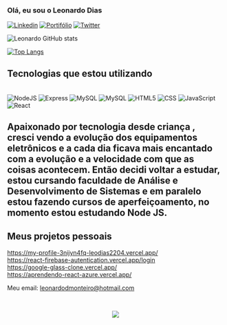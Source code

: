 ### Olá, eu sou o Leonardo Dias

[![Linkedin](https://img.shields.io/badge/LinkedIn-0077B5?style=for-the-badge&logo=linkedin&logoColor=white)](https://www.linkedin.com/in/leonardo-dias-monteiro-54642264/)
[![Portifólio](https://img.shields.io/badge/website-000000?style=for-the-badge&logo=About.me&logoColor=white)](https://my-profile-3nijyn4fq-leodias2204.vercel.app/)
[![Twitter](https://img.shields.io/badge/Twitter-1DA1F2?style=for-the-badge&logo=twitter&logoColor=white)](https://twitter.com/LeonardoDiasmo6)

![Leonardo GitHub stats](https://github-readme-stats.vercel.app/api?username=Leodias2204&show_icons=true&theme=tokyonight)

[![Top Langs](https://github-readme-stats.vercel.app/api/top-langs/?username=Leodias2204)](https://github.com/anuraghazra/github-readme-stats)

## Tecnologias que estou utilizando

<div style="display: inline block"></br>
<img align="center" alt="NodeJS" src= "https://img.shields.io/badge/Node.js-43853D?style=for-the-badge&logo=node.js&logoColor=white"/>
<img align="center" alt="Express" src= "https://img.shields.io/badge/Express.js-404D59?style=for-the-badge"/>
<img align="center" alt="MySQL" src= "https://img.shields.io/badge/MySQL-00000F?style=for-the-badge&logo=mysql&logoColor=white"/>
<img align="center" alt="MySQL" src= "https://img.shields.io/badge/sequelize-323330?style=for-the-badge&logo=sequelize&logoColor=blue"/>
<img align="center" alt="HTML5" src= "https://img.shields.io/badge/HTML5-E34F26?style=for-the-badge&logo=html5&logoColor=white"/>
<img align="center" alt="CSS" src= "https://img.shields.io/badge/CSS-239120?&style=for-the-badge&logo=css3&logoColor=white"/>
<img align="center" alt="JavaScript" src= "https://img.shields.io/badge/JavaScript-F7DF1E?style=for-the-badge&logo=javascript&logoColor=black"/>
<img align="center" alt="React" src= "https://img.shields.io/badge/React-20232A?style=for-the-badge&logo=react&logoColor=61DAFB"/>

</div>

## Apaixonado por tecnologia desde criança , cresci vendo a evolução dos equipamentos eletrônicos e a cada dia ficava mais encantado com a evolução e a velocidade com que as coisas acontecem. Então decidi voltar a estudar, estou cursando faculdade de Análise e Desenvolvimento de Sistemas e em paralelo estou fazendo cursos de aperfeiçoamento, no momento estou estudando Node JS.

## Meus projetos pessoais

https://my-profile-3nijyn4fq-leodias2204.vercel.app/ </br>
https://react-firebase-autentication.vercel.app/login </br>
https://google-glass-clone.vercel.app/ </br>
https://aprendendo-react-azure.vercel.app/ </br>


Meu email: leonardodmonteiro@hotmail.com

</br>
<p align="center"> <img align="center" src="https://profile-counter.glitch.me/Leodias2204/count.svg" /> </p>
